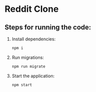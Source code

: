 # Reddit Clone

## Steps for running the code:

1. Install dependencies:
    ```bash
    npm i
    ```
2. Run migrations:
    ```bash
    npm run migrate
    ```
3. Start the application:
    ```bash
    npm start
    ```
